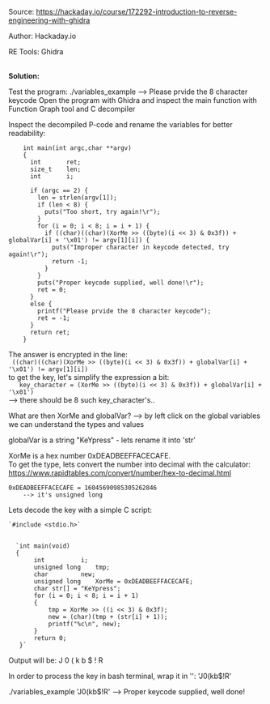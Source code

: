 Source:		https://hackaday.io/course/172292-introduction-to-reverse-engineering-with-ghidra

Author:		Hackaday.io

RE Tools:	Ghidra

<br>**Solution:**

Test the program:
    ./variables_example 
    --> Please prvide the 8 character keycode 
Open the program with Ghidra and inspect the main function with Function Graph tool and C decompiler

Inspect the decompiled P-code and rename the variables for better readability:

        int main(int argc,char **argv)
        {
          int 		ret;
          size_t 	len;
          int 		i;

          if (argc == 2) {
            len = strlen(argv[1]);
            if (len < 8) {
              puts("Too short, try again!\r");
            }
            for (i = 0; i < 8; i = i + 1) {
              if ((char)((char)(XorMe >> ((byte)(i << 3) & 0x3f)) + globalVar[i] + '\x01') != argv[1][i]) {
                puts("Improper character in keycode detected, try again!\r");
                return -1;
              }
            }
            puts("Proper keycode supplied, well done!\r");
            ret = 0;
          }
          else {
            printf("Please prvide the 8 character keycode");
            ret = -1;
          }
          return ret;
        }

The answer is encrypted in the line:<br>
   ` ((char)((char)(XorMe >> ((byte)(i << 3) & 0x3f)) + globalVar[i] + '\x01') != argv[1][i])`
<br>
    to get the key, let's simplify the expression a bit:<br>
`    key_character = (XorMe >> ((byte)(i << 3) & 0x3f)) + globalVar[i] + '\x01')
`    <br>--> there should be 8 such key_character's..

What are then XorMe and globalVar?
    --> by left click on the global variables we can understand the types and values

globalVar is a string "KeYpress" - lets rename it into 'str' 

XorMe is a hex number 0xDEADBEEFFACECAFE. <br>To get the type, lets convert the number into decimal with the calculator: <br>
    https://www.rapidtables.com/convert/number/hex-to-decimal.html

    0xDEADBEEFFACECAFE = 16045690985305262846
        --> it's unsigned long


Lets decode the key with a simple C script:

    `#include <stdio.h>`


      `int main(void)
      {
           int 			i;
           unsigned long	tmp;
           char			new;
           unsigned long 	XorMe = 0xDEADBEEFFACECAFE;
           char str[] = "KeYpress";	
           for (i = 0; i < 8; i = i + 1)
           {
               tmp = XorMe >> ((i << 3) & 0x3f);
               new = (char)(tmp + (str[i] + 1));
               printf("%c\n", new);
           }
           return 0;
       }`

Output will be:
    J
    0
    (
    k
    b
    $
    !
    R

In order to process the key in bash terminal, wrap it in '':
'J0(kb$!R'

./variables_example 'J0(kb$!R'
    --> Proper keycode supplied, well done!


